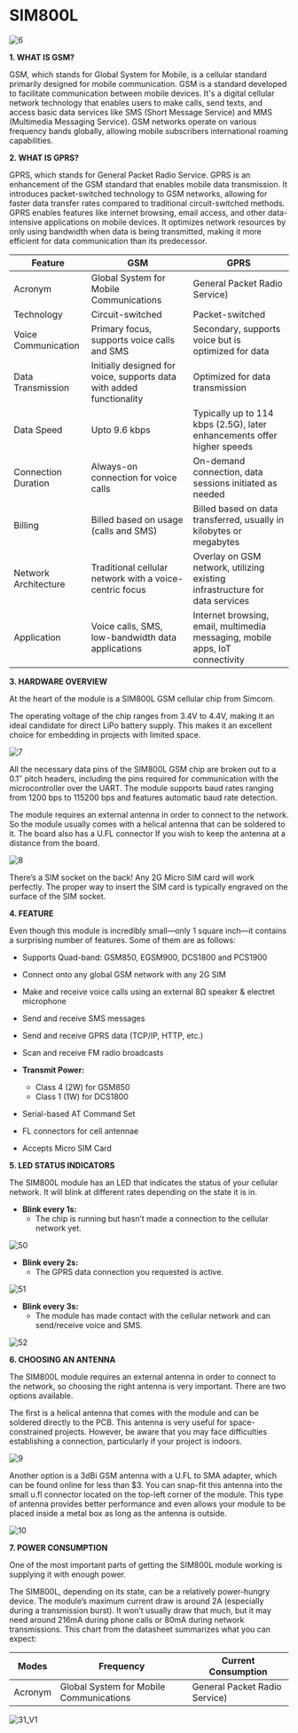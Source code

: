# SIM800L

![6](image/6.jpg)

**1. WHAT IS GSM?**

GSM, which stands for Global System for Mobile, is a cellular standard primarily designed for mobile communication. GSM is a standard developed to facilitate communication between mobile devices. It's a digital cellular network technology that enables users to make calls, send texts, and access basic data services like SMS (Short Message Service) and MMS (Multimedia Messaging Service). GSM networks operate on various frequency bands globally, allowing mobile subscribers international roaming capabilities.


**2. WHAT IS GPRS?**


GPRS, which stands for General Packet Radio Service. GPRS is an enhancement of the GSM standard that enables mobile data transmission. It introduces packet-switched technology to GSM networks, allowing for faster data transfer rates compared to traditional circuit-switched methods. GPRS enables features like internet browsing, email access, and other data-intensive applications on mobile devices. It optimizes network resources by only using bandwidth when data is being transmitted, making it more efficient for data communication than its predecessor.

| Feature                            | GSM                                                                  | GPRS                                                                           |
| ---------------------------------- | -------------------------------------------------------------------- | ------------------------------------------------------------------------------ | 
| Acronym                            | Global System for Mobile Communications                              | General Packet Radio Service)                                                  | 
| Technology                         | Circuit-switched                                                     | Packet-switched                                                                |
| Voice Communication                | Primary focus, supports voice calls and SMS                          | Secondary, supports voice but is optimized for data                            |
| Data Transmission                  | Initially designed for voice, supports data with added functionality | Optimized for data transmission                                                | 
| Data Speed                         | Upto 9.6 kbps                                                        | Typically up to 114 kbps (2.5G), later enhancements offer higher speeds        | 
| Connection Duration                | Always-on connection for voice calls                                 | On-demand connection, data sessions initiated as needed                        | 
| Billing                            | Billed based on usage (calls and SMS)                                | Billed based on data transferred, usually in kilobytes or megabytes            | 
| Network Architecture               | Traditional cellular network with a voice-centric focus              | Overlay on GSM network, utilizing existing infrastructure for data services    |
| Application                        | Voice calls, SMS, low-bandwidth data applications                    | Internet browsing, email, multimedia messaging, mobile apps, IoT connectivity  |


**3. HARDWARE OVERVIEW**

At the heart of the module is a SIM800L GSM cellular chip from Simcom.

The operating voltage of the chip ranges from 3.4V to 4.4V, making it an ideal candidate for direct LiPo battery supply. This makes it an excellent choice for embedding in projects with limited space.

![7](image/7.jpg)

All the necessary data pins of the SIM800L GSM chip are broken out to a 0.1″ pitch headers, including the pins required for communication with the microcontroller over the UART. The module supports baud rates ranging from 1200 bps to 115200 bps and features automatic baud rate detection.

The module requires an external antenna in order to connect to the network. So the module usually comes with a helical antenna that can be soldered to it. The board also has a U.FL connector If you wish to keep the antenna at a distance from the board.

![8](image/8.jpg)

There’s a SIM socket on the back! Any 2G Micro SIM card will work perfectly. The proper way to insert the SIM card is typically engraved on the surface of the SIM socket.

**4. FEATURE**

Even though this module is incredibly small—only 1 square inch—it contains a surprising number of features. Some of them are as follows:

* Supports Quad-band: GSM850, EGSM900, DCS1800 and PCS1900
* Connect onto any global GSM network with any 2G SIM
* Make and receive voice calls using an external 8Ω speaker & electret microphone
* Send and receive SMS messages
* Send and receive GPRS data (TCP/IP, HTTP, etc.)
* Scan and receive FM radio broadcasts

* **Transmit Power:**
  * Class 4 (2W) for GSM850
  * Class 1 (1W) for DCS1800
* Serial-based AT Command Set
* FL connectors for cell antennae
* Accepts Micro SIM Card

**5. LED STATUS INDICATORS**

The SIM800L module has an LED that indicates the status of your cellular network. It will blink at different rates depending on the state it is in.


* **Blink every 1s:**
  * The chip is running but hasn’t made a connection to the cellular network yet.

![50](image/50.gif)

* **Blink every 2s:**
  * The GPRS data connection you requested is active.

![51](image/51.gif)

* **Blink every 3s:**
  * The module has made contact with the cellular network and can send/receive voice and SMS.

![52](image/52.gif)


**6. CHOOSING AN ANTENNA**

The SIM800L module requires an external antenna in order to connect to the network, so choosing the right antenna is very important. There are two options available.

The first is a helical antenna that comes with the module and can be soldered directly to the PCB. This antenna is very useful for space-constrained projects. However, be aware that you may face difficulties establishing a connection, particularly if your project is indoors.


![9](image/9.jpg)


Another option is a 3dBi GSM antenna with a U.FL to SMA adapter, which can be found online for less than $3. You can snap-fit this antenna into the small u.fl connector located on the top-left corner of the module. This type of antenna provides better performance and even allows your module to be placed inside a metal box as long as the antenna is outside.


![10](image/10.jpg)


**7. POWER CONSUMPTION**

One of the most important parts of getting the SIM800L module working is supplying it with enough power.

The SIM800L, depending on its state, can be a relatively power-hungry device. The module’s maximum current draw is around 2A (especially during a transmission burst). It won’t usually draw that much, but it may need around 216mA during phone calls or 80mA during network transmissions. This chart from the datasheet summarizes what you can expect:

| Modes                              | Frequency                                                            | Current Consumption                                                                          |
| ---------------------------------- | -------------------------------------------------------------------- | ------------------------------------------------------------------------------ | 
| Acronym                            | Global System for Mobile Communications                              | General Packet Radio Service)                                                  | 




![31_V1](image/31_V1.jpg)
